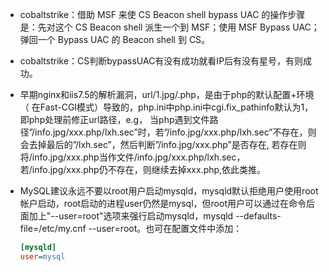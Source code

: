 - cobaltstrike：借助 MSF 来使 CS Beacon shell bypass UAC 的操作步骤是：先对这个 CS Beacon shell 派生一个到 MSF；使用 MSF Bypass UAC；弹回一个 Bypass UAC 的 Beacon shell 到 CS。

- cobaltstrike：CS判断bypassUAC有没有成功就看IP后有没有星号，有则成功。

- 早期nginx和iis7.5的解析漏洞，url/1.jpg/.php，是由于php的默认配置+环境（ 在Fast-CGI模式）导致的，php.ini中php.ini中cgi.fix_pathinfo默认为1，即php处理前修正url路径，e.g， 当php遇到文件路径”/info.jpg/xxx.php/lxh.sec”时，若”/info.jpg/xxx.php/lxh.sec”不存在，则会去掉最后的”/lxh.sec”，然后判断”/info.jpg/xxx.php”是否存在, 若存在则将/info.jpg/xxx.php当作文件/info.jpg/xxx.php/lxh.sec，若/info.jpg/xxx.php仍不存在，则继续去掉xxx.php,依此类推。

- MySQL建议永远不要以root用户启动mysqld，mysqld默认拒绝用户使用root帐户启动，root启动的进程user仍然是mysql，但root用户可以通过在命令后面加上"--user=root"选项来强行启动mysqld，mysqld --defaults-file=/etc/my.cnf --user=root。也可在配置文件中添加：

  ```ini
  [mysqld]
  user=mysql
  ```